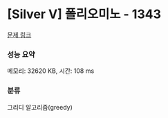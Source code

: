 # [Silver V] 폴리오미노 - 1343 

[문제 링크](https://www.acmicpc.net/problem/1343) 

### 성능 요약

메모리: 32620 KB, 시간: 108 ms

### 분류

그리디 알고리즘(greedy)

